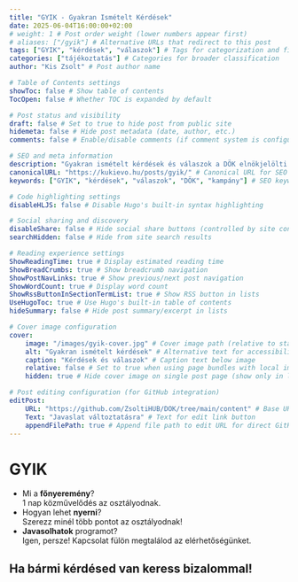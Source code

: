 ```yaml
---
title: "GYIK - Gyakran Ismételt Kérdések"
date: 2025-06-04T16:00:00+02:00
# weight: 1 # Post order weight (lower numbers appear first)
# aliases: ["/gyik"] # Alternative URLs that redirect to this post
tags: ["GYIK", "kérdések", "válaszok"] # Tags for categorization and filtering
categories: ["tájékoztatás"] # Categories for broader classification
author: "Kis Zsolt" # Post author name

# Table of Contents settings
showToc: false # Show table of contents
TocOpen: false # Whether TOC is expanded by default

# Post status and visibility
draft: false # Set to true to hide post from public site
hidemeta: false # Hide post metadata (date, author, etc.)
comments: false # Enable/disable comments (if comment system is configured)

# SEO and meta information
description: "Gyakran ismételt kérdések és válaszok a DÖK elnökjelölti kampányommal kapcsolatban."
canonicalURL: "https://kukievo.hu/posts/gyik/" # Canonical URL for SEO
keywords: ["GYIK", "kérdések", "válaszok", "DÖK", "kampány"] # SEO keywords

# Code highlighting settings
disableHLJS: false # Disable Hugo's built-in syntax highlighting

# Social sharing and discovery
disableShare: false # Hide social share buttons (controlled by site config ShowShareButtons)
searchHidden: false # Hide from site search results

# Reading experience settings
ShowReadingTime: true # Display estimated reading time
ShowBreadCrumbs: true # Show breadcrumb navigation
ShowPostNavLinks: true # Show previous/next post navigation
ShowWordCount: true # Display word count
ShowRssButtonInSectionTermList: true # Show RSS button in lists
UseHugoToc: true # Use Hugo's built-in table of contents
hideSummary: false # Hide post summary/excerpt in lists

# Cover image configuration
cover:
    image: "/images/gyik-cover.jpg" # Cover image path (relative to static folder)
    alt: "Gyakran ismételt kérdések" # Alternative text for accessibility
    caption: "Kérdések és válaszok" # Caption text below image
    relative: false # Set to true when using page bundles with local images
    hidden: true # Hide cover image on single post page (show only in lists)

# Post editing configuration (for GitHub integration)
editPost:
    URL: "https://github.com/ZsoltiHUB/DOK/tree/main/content" # Base URL for edit links
    Text: "Javaslat változtatásra" # Text for edit link button
    appendFilePath: true # Append file path to edit URL for direct GitHub editing
---
```


# GYIK
- Mi a **főnyeremény**?  
1 nap közművelődés az osztályodnak.  
- Hogyan lehet **nyerni**?  
Szerezz minél több pontot az osztályodnak!  
- **Javasolhatok** programot?  
Igen, persze! Kapcsolat fülön megtalálod az elérhetőségünket.


## Ha bármi kérdésed van keress bizalommal!